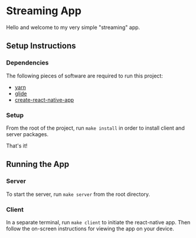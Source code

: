 # Streaming App

Hello and welcome to my very simple "streaming" app.

## Setup Instructions

### Dependencies

The following pieces of software are required to run this project:

- [yarn](https://yarnpkg.com/en/docs/install)
- [glide](https://yarnpkg.com/en/docs/install)
- [create-react-native-app](https://github.com/react-community/create-react-native-app)

### Setup

From the root of the project, run `make install` in order to install client and server packages.

That's it!

## Running the App

### Server

To start the server, run `make server` from the root directory.

### Client

In a separate terminal, run `make client` to initiate the react-native app. Then follow the on-screen instructions for viewing the app on your device.
